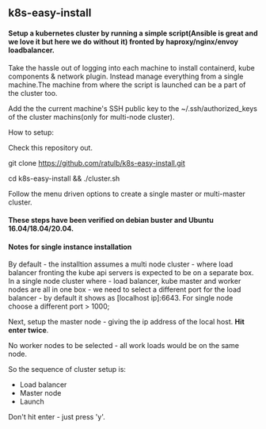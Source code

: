 ## k8s-easy-install
#### Setup a kubernetes cluster by running a simple script(Ansible is great and we love it but here we do without it) fronted by haproxy/nginx/envoy loadbalancer.

Take the hassle out of logging into each machine to install containerd, kube components & network plugin. Instead manage everything from a single machine.The machine from where the script is launched can be a part of the cluster too. 

Add the the current machine's SSH public key to the ~/.ssh/authorized_keys of the cluster machins(only for multi-node cluster).

How to setup:

Check this repository out. 

git clone https://github.com/ratulb/k8s-easy-install.git


cd k8s-easy-install && ./cluster.sh

Follow the menu driven options to create a single master or multi-master cluster.

#### These steps have been verified on debian buster and Ubuntu 16.04/18.04/20.04.

#### Notes for single instance installation
By default - the installtion assumes a multi node cluster - where load balancer fronting the kube api servers is expected to be on a separate box. In a single node cluster where - load balancer, kube master and worker nodes are all in one box - we need to select a different port for the load balancer - by default it shows as [localhost ip]:6643.
For single node choose a different port > 1000;

Next, setup the master node - giving the ip address of the local host. <b> Hit enter twice</b>.

No worker nodes to be selected - all work loads would be on the same node.

So the sequence of cluster setup is:
- Load balancer
- Master node
- Launch

Don't hit enter - just press 'y'.



